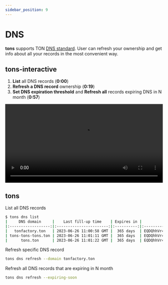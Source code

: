 ```yaml
---
sidebar_position: 9
---
```


# DNS

**tons** supports TON [DNS standard](https://github.com/ton-blockchain/TEPs/blob/master/text/0081-dns-standard.md).
User can refresh your ownership and get info about all your records in the most convenient way.

## tons-interactive

1. **List** all DNS records (**0:00**)
2. **Refresh a DNS record** ownership (**0:19**)
3. **Set DNS expiration threshold** and **Refresh all** records expiring DNS in N month (**0:57**) 

<video controls width="100%" height="auto">
  <source src="https://tonfactory.github.io/tons-docs/vid/tons-interactive-dns.mov" type="video/mp4" />
</video>

## tons

List all DNS records
```bash
$ tons dns list
|     DNS domain     |    Last fill-up time    | Expires in |                      Owner                       |
|:------------------:|:-----------------------:|:----------:|:------------------------------------------------:|
|   tonfactory.ton   | 2023-06-26 11:00:58 GMT |  365 days  | EQDQhhVr4ip301spczNCBIpo6415k2GQCaw6JQ2ocFCHDsHS |
| tons-tons-tons.ton | 2023-06-26 11:01:11 GMT |  365 days  | EQDQhhVr4ip301spczNCBIpo6415k2GQCaw6JQ2ocFCHDsHS |
|      tons.ton      | 2023-06-26 11:01:22 GMT |  365 days  | EQDQhhVr4ip301spczNCBIpo6415k2GQCaw6JQ2ocFCHDsHS |
```

Refresh specific DNS record
```bash
tons dns refresh --domain tonfactory.ton
```

Refresh all DNS records that are expiring in N month
```bash
tons dns refresh --expiring-soon
```
